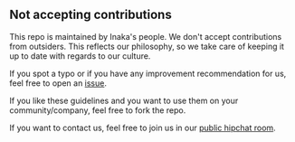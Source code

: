 ## Not accepting contributions

This repo is maintained by Inaka's people. We don't accept contributions from outsiders. This reflects our philosophy, so we take care of keeping it up to date with regards to our culture.

If you spot a typo or if you have any improvement recommendation for us, feel free to open an [issue](https://github.com/inaka/guidelines/issues).

If you like these guidelines and you want to use them on your community/company, feel free to fork the repo.

If you want to contact us, feel free to join us in our [public hipchat room](http://inaka.net/hipchat).
